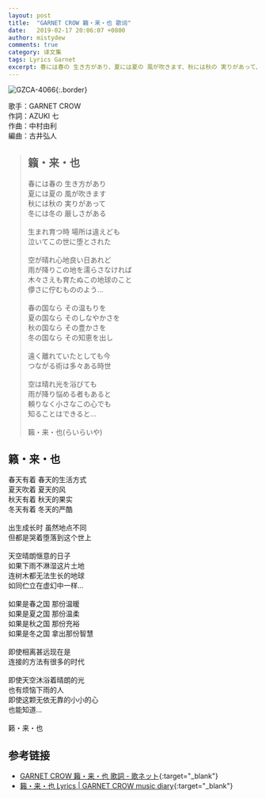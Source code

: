 ```yaml
---
layout: post
title:  "GARNET CROW 籟・来・也 歌词"
date:   2019-02-17 20:06:07 +0800
author: mistydew
comments: true
category: 译文集
tags: Lyrics Garnet
excerpt: 春には春の 生き方があり、夏には夏の 風が吹きます、秋には秋の 実りがあって、冬には冬の 厳しさがある。
---
```

![GZCA-4066](https://crowsub.github.io/images/discography/single/GZCA-4066.jpg){:.border}

歌手：GARNET CROW<br>
作詞：AZUKI 七<br>
作曲：中村由利<br>
編曲：古井弘人

<blockquote class="original">
  <h2>籟・来・也</h2>
  <p>
    春には春の 生き方があり<br>
    夏には夏の 風が吹きます<br>
    秋には秋の 実りがあって<br>
    冬には冬の 厳しさがある<br>
    <br>
    生まれ育つ時 場所は違えども<br>
    泣いてこの世に堕とされた<br>
    <br>
    空が晴れ心地良い日あれど<br>
    雨が降りこの地を濡らさなければ<br>
    木々さえも育たぬこの地球のこと<br>
    儚さに佇むもののよう…<br>
    <br>
    春の国なら その温もりを<br>
    夏の国なら そのしなやかさを<br>
    秋の国なら その豊かさを<br>
    冬の国なら その知恵を出し<br>
    <br>
    遠く離れていたとしても今<br>
    つながる術は多々ある時世<br>
    <br>
    空は晴れ光を浴びても<br>
    雨が降り悩める者もあると<br>
    頼りなく小さなこの心でも<br>
    知ることはできると…<br>
    <br>
    籟・来・也(らいらいや)
  </p>
</blockquote>

<div class="translation">
  <h2>籁・来・也</h2>
  <p>
    春天有着 春天的生活方式<br>
    夏天吹着 夏天的风<br>
    秋天有着 秋天的果实<br>
    冬天有着 冬天的严酷<br>
    <br>
    出生成长时 虽然地点不同<br>
    但都是哭着堕落到这个世上<br>
    <br>
    天空晴朗惬意的日子<br>
    如果下雨不淋湿这片土地<br>
    连树木都无法生长的地球<br>
    如同伫立在虚幻中一样…<br>
    <br>
    如果是春之国 那份温暖<br>
    如果是夏之国 那份温柔<br>
    如果是秋之国 那份充裕<br>
    如果是冬之国 拿出那份智慧<br>
    <br>
    即使相离甚远现在是<br>
    连接的方法有很多的时代<br>
    <br>
    即使天空沐浴着晴朗的光<br>
    也有烦恼下雨的人<br>
    即使这颗无依无靠的小小的心<br>
    也能知道…<br>
    <br>
    籁・来・也
  </p>
</div>

## 参考链接

* [GARNET CROW 籟・来・也 歌詞 - 歌ネット](https://www.uta-net.com/song/37482/){:target="_blank"}
* [籟・来・也 Lyrics \| GARNET CROW music diary](https://crowsub.github.io/lyrics/original/籟・来・也.html){:target="_blank"}
